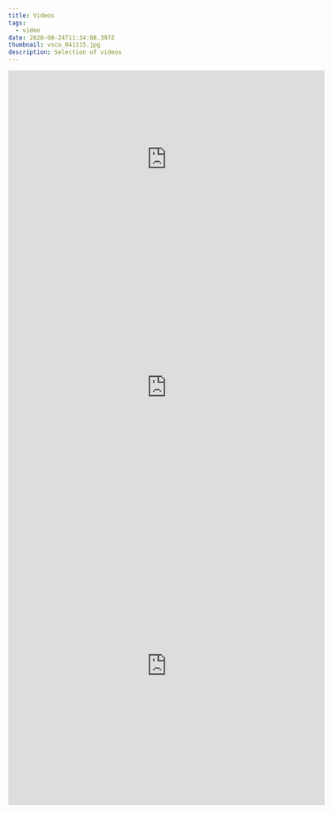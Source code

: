 ```yaml
---
title: Videos
tags:
  - video
date: 2020-08-24T11:34:08.397Z
thumbnail: vsco_041115.jpg
description: Selection of videos
---
```

<iframe src="https://player.vimeo.com/video/160256412" width="640" height="360" frameborder="0" allow="autoplay; fullscreen" allowfullscreen></iframe>

<iframe src="https://player.vimeo.com/video/195843661" width="640" height="564" frameborder="0" allow="autoplay; fullscreen" allowfullscreen></iframe>

<iframe src="https://player.vimeo.com/video/220961633" width="640" height="564" frameborder="0" allow="autoplay; fullscreen" allowfullscreen></iframe>

